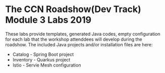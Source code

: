The CCN Roadshow(Dev Track) Module 3 Labs 2019
===
These labs provide templates, generated Java codes, empty configuration for each lab that the workshop attenddees will develop during the roadshow.
The included Java projects and/or installation files are here:

* Catalog - Spring Boot project
* Inventory - Quarkus project
* Istio - Servie Mesh configuration
